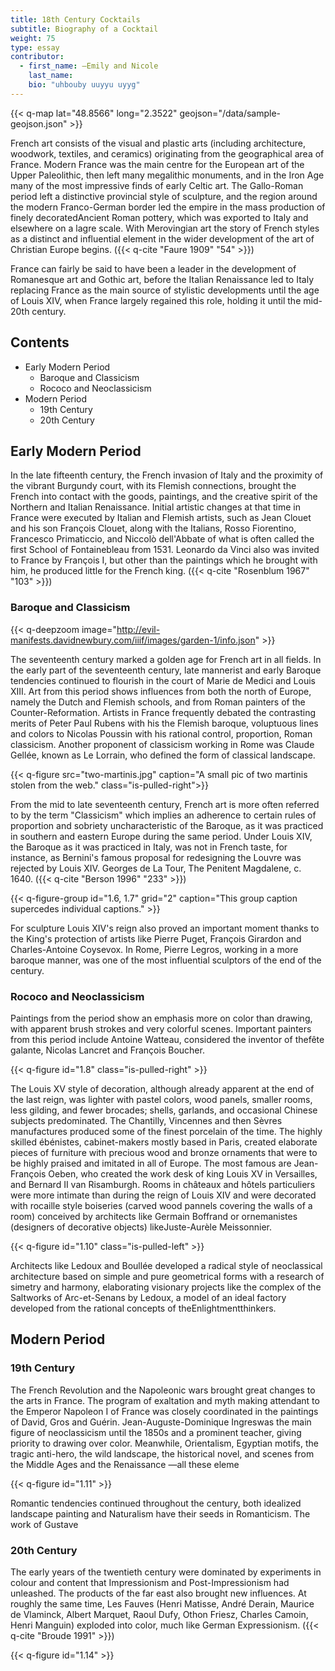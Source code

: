 ```yaml
---
title: 18th Century Cocktails
subtitle: Biography of a Cocktail
weight: 75
type: essay
contributor:
  - first_name: —Emily and Nicole
    last_name:
    bio: "uhbouby uuyyu uyyg"
---
```


{{< q-map lat="48.8566" long="2.3522" geojson="/data/sample-geojson.json" >}}

French art consists of the visual and plastic arts (including architecture,
woodwork, textiles, and ceramics) originating from the geographical area of
France. Modern France was the main centre for the European art of the Upper
Paleolithic, then left many megalithic monuments, and in the Iron Age many of
the most impressive finds of early Celtic art. The Gallo-Roman period left a
distinctive provincial style of sculpture, and the region around the modern
Franco-German border led the empire in the mass production of finely
decoratedAncient Roman pottery, which was exported to Italy and elsewhere on a
lagre scale. With Merovingian art the story of French styles as a distinct and
influential element in the wider development of the art of Christian Europe
begins. ({{< q-cite "Faure 1909" "54" >}})

France can fairly be said to have been a leader in the development of Romanesque
art and Gothic art, before the Italian Renaissance led to Italy replacing France
as the main source of stylistic developments until the age of Louis XIV, when
France largely regained this role, holding it until the mid-20th century.

## Contents ##

- Early Modern Period
  - Baroque and Classicism
  - Rococo and Neoclassicism
- Modern Period
  - 19th Century
  - 20th Century

## Early Modern Period ##

In the late fifteenth century, the French invasion of Italy and the proximity of
the vibrant Burgundy court, with its Flemish connections, brought the French
into contact with the goods, paintings, and the creative spirit of the Northern
and Italian Renaissance. Initial artistic changes at that time in France were
executed by Italian and Flemish artists, such as Jean Clouet and his son
François Clouet, along with the Italians, Rosso Fiorentino, Francesco
Primaticcio, and Niccolò dell'Abbate of what is often called the first School of
Fontainebleau from 1531. Leonardo da Vinci also was invited to France by
François I, but other than the paintings which he brought with him, he produced
little for the French king. ({{< q-cite "Rosenblum 1967" "103" >}})

### Baroque and Classicism ##

{{< q-deepzoom image="http://evil-manifests.davidnewbury.com/iiif/images/garden-1/info.json" >}}

The seventeenth century marked a golden age for French art in all fields. In the
early part of the seventeenth century, late mannerist and early Baroque
tendencies continued to flourish in the court of Marie de Medici and Louis XIII.
Art from this period shows influences from both the north of Europe, namely the
Dutch and Flemish schools, and from Roman painters of the Counter-Reformation.
Artists in France frequently debated the contrasting merits of Peter Paul Rubens
with his the Flemish baroque, voluptuous lines and colors to Nicolas Poussin
with his rational control, proportion, Roman classicism. Another proponent of
classicism working in Rome was Claude Gellée, known as Le Lorrain, who defined
the form of classical landscape.

{{< q-figure src="two-martinis.jpg"  caption="A small pic of two martinis stolen from the web."  class="is-pulled-right">}}

From the mid to late seventeenth century, French art is more often referred to
by the term "Classicism" which implies an adherence to certain rules of
proportion and sobriety uncharacteristic of the Baroque, as it was practiced in
southern and eastern Europe during the same period. Under Louis XIV, the Baroque
as it was practiced in Italy, was not in French taste, for instance, as
Bernini's famous proposal for redesigning the Louvre was rejected by Louis XIV.
Georges de La Tour, The Penitent Magdalene, c. 1640.
({{< q-cite "Berson 1996" "233" >}})

{{< q-figure-group id="1.6, 1.7" grid="2" caption="This group caption supercedes individual captions." >}}

For sculpture Louis XIV's reign also proved an important moment thanks to the
King's protection of artists like Pierre Puget, François Girardon and
Charles-Antoine Coysevox. In Rome, Pierre Legros, working in a more baroque
manner, was one of the most influential sculptors of the end of the century.

### Rococo and Neoclassicism ###

Paintings from the period show an
emphasis more on color than drawing, with apparent brush strokes and very
colorful scenes. Important painters from this period include Antoine Watteau,
considered the inventor of thefête galante, Nicolas Lancret and François
Boucher.

{{< q-figure id="1.8" class="is-pulled-right" >}}

The Louis XV style of decoration, although already apparent at the end of the
last reign, was lighter with pastel colors, wood panels, smaller rooms, less
gilding, and fewer brocades; shells, garlands, and occasional Chinese subjects
predominated. The Chantilly, Vincennes and then Sèvres manufactures produced
some of the finest porcelain of the time. The highly skilled ébénistes,
cabinet-makers mostly based in Paris, created elaborate pieces of furniture with
precious wood and bronze ornaments that were to be highly praised and imitated
in all of Europe. The most famous are Jean-François Oeben, who created the work
desk of king Louis XV in Versailles, and Bernard II van Risamburgh. Rooms in
châteaux and hôtels particuliers were more intimate than during the reign of
Louis XIV and were decorated with rocaille style boiseries (carved wood pannels
covering the walls of a room) conceived by architects like Germain Boffrand or
ornemanistes (designers of decorative objects) likeJuste-Aurèle Meissonnier.

{{< q-figure id="1.10" class="is-pulled-left" >}}

Architects like Ledoux and Boullée developed a radical style of neoclassical
architecture based on simple and pure geometrical forms with a research of
simetry and harmony, elaborating visionary projects like the complex of the
Saltworks of Arc-et-Senans by Ledoux, a model of an ideal factory developed from
the rational concepts of theEnlightmentthinkers.

## Modern Period ##

### 19th Century ###

The French Revolution and the Napoleonic wars brought great changes to the arts
in France. The program of exaltation and myth making attendant to the Emperor
Napoleon I of France was closely coordinated in the paintings of David, Gros and
Guérin. Jean-Auguste-Dominique Ingreswas the main figure of neoclassicism until
the 1850s and a prominent teacher, giving priority to drawing over color.
Meanwhile, Orientalism, Egyptian motifs, the tragic anti-hero, the wild
landscape, the historical novel, and scenes from the Middle Ages and the
Renaissance —all these eleme

{{< q-figure id="1.11" >}}

Romantic tendencies continued throughout the century, both idealized landscape
painting and Naturalism have their seeds in Romanticism. The work of Gustave

### 20th Century ###

The early years of the twentieth century were dominated by experiments in colour
and content that Impressionism and Post-Impressionism had unleashed. The
products of the far east also brought new influences. At roughly the same time,
Les Fauves (Henri Matisse, André Derain, Maurice de Vlaminck, Albert Marquet,
Raoul Dufy, Othon Friesz, Charles Camoin, Henri Manguin) exploded into color,
much like German Expressionism. ({{< q-cite "Broude 1991" >}})

{{< q-figure id="1.14" >}}
